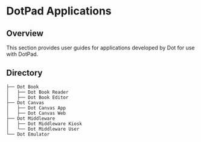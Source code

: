 # DotPad Applications

## Overview
This section provides user guides for applications developed by Dot for use with DotPad.

## Directory
```
├── Dot Book
│   ├── Dot Book Reader
│   ├── Dot Book Editor
├── Dot Canvas
│   ├── Dot Canvas App
│   ├── Dot Canvas Web
├── Dot Middleware
│   ├── Dot Middleware Kiosk
│   └── Dot Middleware User
└── Dot Emulator